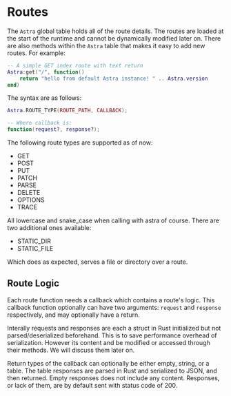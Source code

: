 # Routes

The `Astra` global table holds all of the route details. The routes are loaded at the start of the runtime and cannot be dynamically modified later on. There are also methods within the `Astra` table that makes it easy to add new routes. For example:

```lua
-- A simple GET index route with text return
Astra:get("/", function()
    return "hello from default Astra instance! " .. Astra.version
end)
```

The syntax are as follows:

```lua
Astra.ROUTE_TYPE(ROUTE_PATH, CALLBACK);

-- Where callback is:
function(request?, response?);
```

The following route types are supported as of now:

- GET
- POST
- PUT
- PATCH
- PARSE
- DELETE
- OPTIONS
- TRACE

All lowercase and snake_case when calling with astra of course. There are two additional ones available:

- STATIC_DIR
- STATIC_FILE

Which does as expected, serves a file or directory over a route.

## Route Logic

Each route function needs a callback which contains a route's logic. This callback function optionally can have two arguments: `request` and `response` respectively, and may optionally have a return.

Interally requests and responses are each a struct in Rust initialized but not parsed/deserialized beforehand. This is to save performance overhead of serialization. However its content and be modified or accessed through their methods. We will discuss them later on.

Return types of the callback can optionally be either empty, string, or a table. The table responses are parsed in Rust and serialized to JSON, and then returned. Empty responses does not include any content. Responses, or lack of them, are by default sent with status code of 200.
